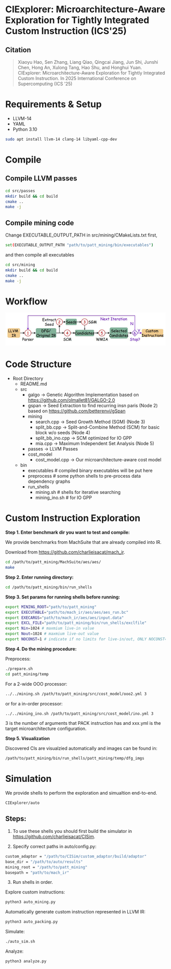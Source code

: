 # CIExplorer: Microarchitecture-Aware Exploration for Tightly Integrated Custom Instruction (ICS'25)

## Citation
> Xiaoyu Hao, Sen Zhang, Liang Qiao, Qingcai Jiang, Jun Shi, Junshi Chen, Hong An, Xulong Tang, Hao Shu, and Honghui Yuan. 
> CIExplorer: Microarchitecture-Aware Exploration for Tightly Integrated Custom Instruction. In 2025 International Conference on Supercomputing (ICS ’25)

# Requirements & Setup
- LLVM-14
- YAML
- Python 3.10

```bash
sudo apt install llvm-14 clang-14 libyaml-cpp-dev
```

# Compile
## Compile LLVM passes

```bash
cd src/passes
mkdir build && cd build
cmake ..
make -j
```

## Compile mining code

Change EXECUTABLE_OUTPUT_PATH in src/mining/CMakeLists.txt first,

```bash
set(EXECUTABLE_OUTPUT_PATH "path/to/patt_mining/bin/executables")
```

and then compile all executables

```bash
cd src/mining
mkdir build && cd build
cmake ..
make -j
```

# Workflow

![Framework](images/framework.jpg)

# Code Structure

- Root Directory
    - README.md
    - src
    	- galgo -> Genetic Algorithm Implementation based on https://github.com/olmallet81/GALGO-2.0
		- gspan -> Seed Extraction to find recurring insn paris (Node 2) based on https://github.com/betterenvi/gSpan
    	- mining 
			- search.cpp -> Seed Growth Method (SGM) (Node 3)
			- split_bb.cpp -> Split-and-Combine Method (SCM) for basic block w/o seeds (Node 4)
			- split_bb_ino.cpp -> SCM optimized for IO GPP
			- mia.cpp -> Maximum Independent Set Analysis (Node 5)
    	- passes -> LLVM Passes
		- cost_model
			- cost_model.cpp -> Our microarchitecture-aware cost model
	- bin
		- executables # compiled binary executables will be put here
		- preprocess # some python shells to pre-process data dependency graphs
		- run_shells 
			- mining.sh # shells for iterative searching
			- mining_ino.sh # for IO GPP

# Custom Instruction Exploration

**Step 1. Enter benchmark dir you want to test and compile:**

We provide benchmarks from MachSuite that are already compiled into IR.

Download from https://github.com/charlieisacat/mach_ir.

```bash
cd /path/to/patt_mining/MachSuite/aes/aes/
make
```

**Step 2. Enter running directory:**
```bash
cd /path/to/patt_mining/bin/run_shells
```

**Step 3. Set params for running shells before running:**
```bash
export MINING_ROOT="path/to/patt_mining"
export EXECUTABLE="path/to/mach_ir/aes/aes/aes_run.bc"
export EXECARGS="path/to/mach_ir/aes/aes/input.data"
export EXCL_FILE="path/to/patt_mining/bin/run_shells/exclfile"
export Nin=1024 # maxmium live-in value
export Nout=1024 # maxmium live-out value
export NOCONST=1 # indicate if no limits for live-in/out, ONLY NOCONST=1 is supported now
```

**Step 4. Do the mining procedure:**

Preprocess:
```bash
./prepare.sh
cd patt_mining/temp
```

For a 2-wide OOO processor:
```bash
../../mining.sh /path/to/patt_mining/src/cost_model/ooo2.yml 3
```

or for a in-order processor:

```bash
../../mining_ino.sh /path/to/patt_mining/src/cost_model/ino.yml 3
```

3 is the number of arguments that PACK instruction has and xxx.yml is the target microarchitecture configuration.

**Step 5. Visualization**

Discovered CIs are visualzied automatically and images can be found in:

```bash
/path/to/patt_mining/bin/run_shells/patt_mining/temp/dfg_imgs
```


# Simulation

We provide shells to perform the exploration and simualtion end-to-end.

```bash
CIExplorer/auto
```

## Steps:

1. To use these shells you should first build the simulator in https://github.com/charlieisacat/CISim.

2. Specify correct paths in auto/config.py:

```bash
custom_adaptor = "/path/to/CISim/custom_adaptor/build/adaptor"
base_dir = "/path/to/auto/results"
mining_root = "/path/to/patt_mining"
basepath = "path/to/mach_ir"
```

3. Run shells in order.

Explore custom instructions:
```bash
python3 auto_mining.py
```

Automatically generate custom instruction represented in LLVM IR:
```bash
python3 auto_packing.py
```

Simulate:
```bash
./auto_sim.sh
```

Analyze:
```bash
python3 analyze.py
```






